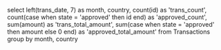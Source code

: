select
    left(trans_date, 7) as month,
    country,
    count(id) as 'trans_count',
    count(case when state = 'approved' then id end) as 'approved_count',
    sum(amount) as 'trans_total_amount',
    sum(case when state = 'approved' then amount else 0 end) as 'approved_total_amount'
from
    Transactions
group by month, country
